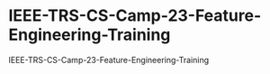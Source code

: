 # IEEE-TRS-CS-Camp-23-Feature-Engineering-Training
 IEEE-TRS-CS-Camp-23-Feature-Engineering-Training
